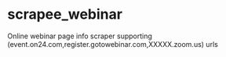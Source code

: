 # scrapee_webinar
Online webinar page info scraper supporting (event.on24.com,register.gotowebinar.com,XXXXX.zoom.us) urls
